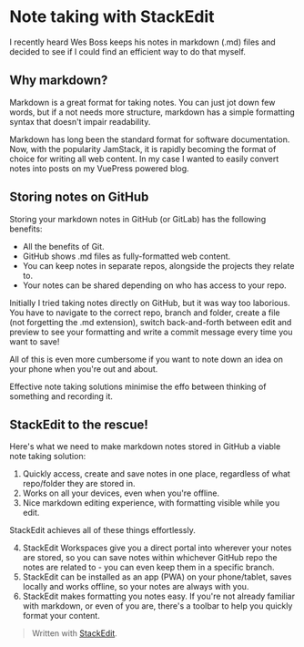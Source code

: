 # Note taking with StackEdit
I recently heard Wes Boss keeps his notes in markdown (.md) files and decided to see if I could find an efficient way to do that myself.

## Why markdown?
Markdown is a great format for taking notes. You can just jot down few words, but if a not needs more structure, markdown has a simple formatting syntax that doesn't impair readability. 

Markdown has long been the standard format for software documentation. Now, with the popularity JamStack, it is rapidly becoming the format of choice for writing all web content. In my case I wanted to easily convert notes into posts on my VuePress powered blog.

## Storing notes on GitHub
Storing your markdown notes in GitHub (or GitLab) has the following benefits:

 - All the benefits of Git.
 - GitHub shows .md files as fully-formatted web content.
 - You can keep notes in separate repos, alongside the projects they relate to.
 - Your notes can be shared depending on who has access to your repo.

Initially I tried taking notes directly on GitHub, but it was way too laborious. You have to navigate to the correct repo, branch and folder, create a file (not forgetting the .md extension), switch back-and-forth between edit and preview to see your formatting and write a commit message every time you want to save!

All of this is even more cumbersome if you want to note down an idea on your phone when you're out and about.

Effective note taking solutions minimise the effo between thinking of something and recording it.

## StackEdit to the rescue!

Here's what we need to make markdown notes stored in GitHub a viable note taking solution:

1. Quickly access, create and save notes in one place, regardless of what repo/folder they are stored in.
2. Works on all your devices, even when you're offline.
3. Nice markdown editing experience, with formatting visible while you edit.

StackEdit achieves all of these things effortlessly.

4. StackEdit Workspaces give you a direct portal into wherever your notes are stored, so you can save notes within whichever GitHub repo the notes are related to - you can even keep them in a specific branch. 
5. StackEdit can be installed as an app (PWA) on your phone/tablet, saves locally and works offline, so your notes are always with you.
6. StackEdit makes formatting you notes easy. If you're not already familiar with markdown, or even of you are, there's a toolbar to help you quickly format your content.



> Written with [StackEdit](https://stackedit.io/).
<!--stackedit_data:
eyJoaXN0b3J5IjpbMTA3ODQzMzM1NiwyMDMwMjA1Mjk4LC0xOD
k1MDEwOTIzLC04NDUxNzQ2ODcsLTcwMDk2NDc5NSwtOTUwNjUz
MzQ5LC0xMjMwMDIwMTQ1LC0yMDQ0NzMzMjJdfQ==
-->